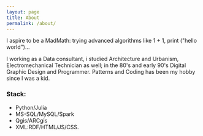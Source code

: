 ```yaml
---
layout: page
title: About
permalink: /about/
---
```


I aspire to be a MadMath: trying advanced algorithms like 1 + 1, print ("hello world")...

I working as a Data consultant, i studied Architecture and Urbanism, Electromechanical Technician as well;
in the 80's and early 90's Digital Graphic Design and Programmer.
Patterns and Coding has been my hobby since I was a kid.

### Stack:
* Python/Julia
* MS-SQL/MySQL/Spark
* Qgis/ARCgis
* XML:RDF/HTML/JS/CSS.

